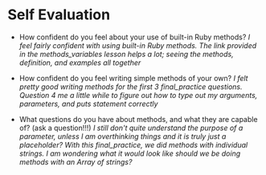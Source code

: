 # Self Evaluation

- How confident do you feel about your use of built-in Ruby methods?
*I feel fairly confident with using built-in Ruby methods. The link provided in the methods_variables
lesson helps a lot; seeing the methods, definition, and examples all together*

- How confident do you feel writing simple methods of your own?
*I felt pretty good writing methods for the first 3 final_practice questions. Question 4
me a little while to figure out how to type out my arguments, parameters, and puts statement correctly*

- What questions do you have about methods, and what they are capable of? (ask a question!!!)
*I still don't quite understand the purpose of a parameter, unless I am overthinking things and it
is truly just a placeholder?*
*With this final_practice, we did methods with individual strings. I am wondering what it would look
like should we be doing methods with an Array of strings?*
